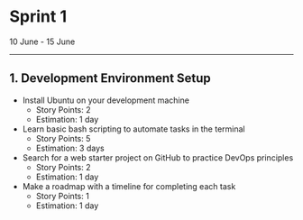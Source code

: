 # Sprint 1

10 June - 15 June

---

## 1. Development Environment Setup

- Install Ubuntu on your development machine
   - Story Points: 2
   - Estimation: 1 day
- Learn basic bash scripting to automate tasks in the terminal
  - Story Points: 5
  - Estimation: 3 days
- Search for a web starter project on GitHub to practice DevOps principles
  - Story Points: 2
  - Estimation: 1 day
- Make a roadmap with a timeline for completing each task
  - Story Points: 1
  - Estimation: 1 day
